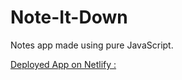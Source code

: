 # Note-It-Down
Notes app made using pure JavaScript.

[Deployed App on Netlify :](note-it-by-snehil.netlify.app)
